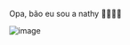 Opa, bão eu sou a nathy
💟🇧🇷😺

![image](https://media1.tenor.com/m/3LezS_43-YYAAAAC/naruto-uzumaki-nine-tails.gif)
